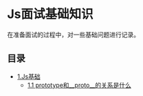 # Js面试基础知识

在准备面试的过程中，对一些基础问题进行记录。

## 目录

* [1.Js基础]()
    * [1.1 prototype和__proto__的关系是什么](basic/prototype.md)


